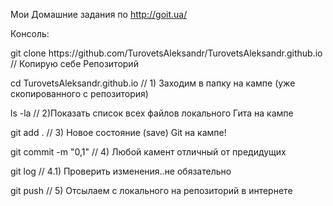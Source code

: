
Мои Домашние задания по http://goit.ua/
<p>
Консоль:
<p>
git clone https://github.com/TurovetsAleksandr/TurovetsAleksandr.github.io    // Копирую себе Репозиторий 
<p>
cd TurovetsAleksandr.github.io    // 1) Заходим в папку на кампе (уже скопированного с репозитория) 
<p>
ls -la              // 2)Показать список всех файлов локального Гита на кампе
<p>
git add .           // 3) Новое состояние (save) Git на кампе!
<p>
git commit -m "0,1" // 4) Любой камент отличный от предидущих
<p>
git log             // 4.1) Проверить изменения..не обязательно
<p>
git push            // 5) Отсылаем с локального на репозиторий в интернете 



